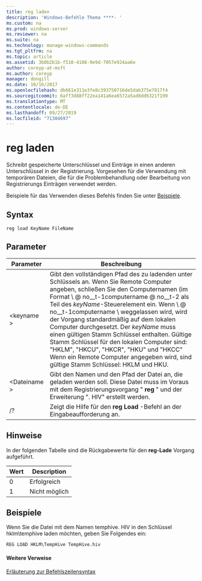 ```yaml
---
title: reg laden
description: 'Windows-Befehle Thema ****- '
ms.custom: na
ms.prod: windows-server
ms.reviewer: na
ms.suite: na
ms.technology: manage-windows-commands
ms.tgt_pltfrm: na
ms.topic: article
ms.assetid: 3b0b2b1b-f510-4108-9e9d-7057e924aa6e
author: coreyp-at-msft
ms.author: coreyp
manager: dongill
ms.date: 10/16/2017
ms.openlocfilehash: db661e311e3fe8c393750716de5dab375e7817f4
ms.sourcegitcommit: 6aff3d88ff22ea141a6ea6572a5ad8dd6321f199
ms.translationtype: MT
ms.contentlocale: de-DE
ms.lasthandoff: 09/27/2019
ms.locfileid: "71384697"
---
```

# <a name="reg-load"></a>reg laden



Schreibt gespeicherte Unterschlüssel und Einträge in einen anderen Unterschlüssel in der Registrierung. Vorgesehen für die Verwendung mit temporären Dateien, die für die Problembehandlung oder Bearbeitung von Registrierungs Einträgen verwendet werden.

Beispiele für das Verwenden dieses Befehls finden Sie unter [Beispiele](#BKMK_examples).

## <a name="syntax"></a>Syntax

```
reg load KeyName FileName
```

## <a name="parameters"></a>Parameter

|Parameter|Beschreibung|
|---------|-----------|
|\<keyname >|Gibt den vollständigen Pfad des zu ladenden unter Schlüssels an. Wenn Sie Remote Computer angeben, schließen Sie den Computernamen (im Format \\ @ no__t-1computername @ no__t-2 als Teil des *keyName*-Steuerelement ein. Wenn \\ @ no__t-1computername \ weggelassen wird, wird der Vorgang standardmäßig auf dem lokalen Computer durchgesetzt. Der *keyName* muss einen gültigen Stamm Schlüssel enthalten. Gültige Stamm Schlüssel für den lokalen Computer sind: "HKLM", "HKCU", "HKCR", "HKU" und "HKCC" Wenn ein Remote Computer angegeben wird, sind gültige Stamm Schlüssel: HKLM und HKU.|
|\<Dateiname >|Gibt den Namen und den Pfad der Datei an, die geladen werden soll. Diese Datei muss im Voraus mit dem Registrierungsvorgang " **reg** " und der Erweiterung ". HIV" erstellt werden.|
|/?|Zeigt die Hilfe für den **reg Load** -Befehl an der Eingabeaufforderung an.|

## <a name="remarks"></a>Hinweise

In der folgenden Tabelle sind die Rückgabewerte für den **reg-Lade** Vorgang aufgeführt.

|Wert|Description|
|-----|-----------|
|0|Erfolgreich|
|1|Nicht möglich|

## <a name="BKMK_examples"></a>Beispiele

Wenn Sie die Datei mit dem Namen temphive. HIV in den Schlüssel hklm\temphive laden möchten, geben Sie Folgendes ein:
```
REG LOAD HKLM\TempHive TempHive.hiv
```

#### <a name="additional-references"></a>Weitere Verweise

[Erläuterung zur Befehlszeilensyntax](command-line-syntax-key.md)